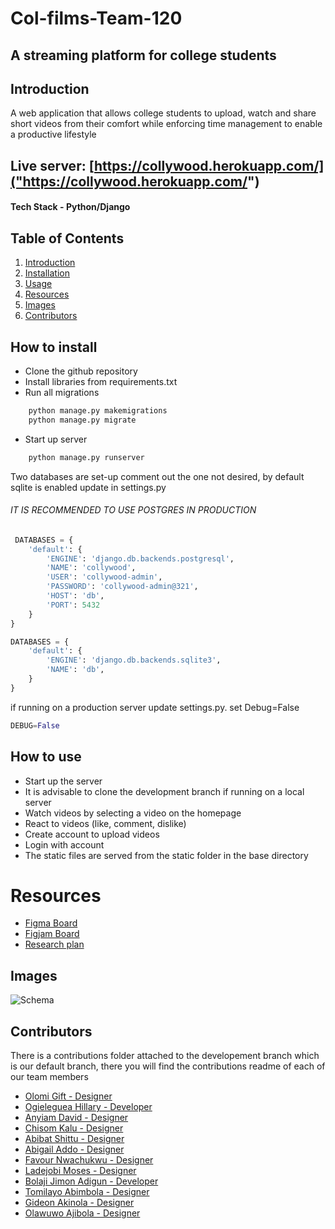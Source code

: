 # Col-films-Team-120

## A streaming platform for college students

## Introduction

A web application that allows college students to upload, watch and share short videos from their comfort while enforcing time management to enable a productive lifestyle

## Live server: [https://collywood.herokuapp.com/]("https://collywood.herokuapp.com/")

#### Tech Stack - Python/Django

## Table of Contents

1. [Introduction](#introduction)
2. [Installation](#how-to-install)
3. [Usage](#how-to-use)
4. [Resources](#Resources)
5. [Images](#images)
6. [Contributors](#contributors)

## How to install

- Clone the github repository
- Install libraries from requirements.txt
- Run all migrations

```python
    python manage.py makemigrations
    python manage.py migrate
```

- Start up server

```python
    python manage.py runserver
```

Two databases are set-up comment out the one not desired, by default sqlite is enabled
update in settings.py

###### IT IS RECOMMENDED TO USE POSTGRES IN PRODUCTION

```python
 DATABASES = {
    'default': {
        'ENGINE': 'django.db.backends.postgresql',
        'NAME': 'collywood',
        'USER': 'collywood-admin',
        'PASSWORD': 'collywood-admin@321',
        'HOST': 'db',
        'PORT': 5432
    }
}

DATABASES = {
    'default': {
        'ENGINE': 'django.db.backends.sqlite3',
        'NAME': 'db',
    }
}
```

if running on a production server update settings.py. set Debug=False

```python
DEBUG=False
```

## How to use

- Start up the server
- It is advisable to clone the development branch if running on a local server
- Watch videos by selecting a video on the homepage
- React to videos (like, comment, dislike)
- Create account to upload videos
- Login with account
- The static files are served from the static folder in the base directory

# Resources

- [Figma Board](https://www.figma.com/file/SrpBl1g9DxXzRwSgnTJ9h6/Style-Guide?node-id=0%3A1)
- [Figjam Board](https://www.figma.com/file/MDitz2vW5HJ1Hw9z9DmYSQ/Team-120-notes?node-id=0%3A1)
- [Research plan](https://docs.google.com/document/d/1JeivVsSsdrnkBP0AYehKlBAZN6f1ZVOp6qz0ofOUWUc/edit?usp=sharing)

## Images

![Schema](./images/team120_col-films.png)

## Contributors

There is a contributions folder attached to the developement branch which is our default branch, there you will find the contributions readme of each of our team members

- [Olomi Gift - Designer](https://www.github.com/mehetabelgift)
- [Ogieleguea Hillary - Developer](https://www.github.com/hillarywebb-coder)
- [Anyiam David - Designer](https://www.github.com/dravidTML)
- [Chisom Kalu - Designer](https://www.github.com/chisomkalu)
- [Abibat Shittu - Designer](https://www.github.com/abibatshittu)
- [Abigail Addo - Designer](https://www.github.com/asaddo444)
- [Favour Nwachukwu - Designer](https://www.github.com/billyfaychi)
- [Ladejobi Moses - Designer](https://www.github.com/mola71)
- [Bolaji Jimon Adigun - Developer](https://www.github.com/bolajiomo99)
- [Tomilayo Abimbola - Designer](https://www.github.com/tomilayoA)
- [Gideon Akinola - Designer](https://www.github.com/blvckcoco)
- [Olawuwo Ajibola - Designer](https://www.github.com/lawuwoabeeb)
